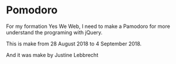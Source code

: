 # Pomodoro

For my formation Yes We Web, I need to make a Pamodoro for more understand the programing with jQuery.

This is make from 28 August 2018 to 4 September 2018.

And it was make by Justine Lebbrecht
